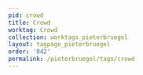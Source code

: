```yaml
---
pid: crowd
title: Crowd
worktag: Crowd
collection: worktags_pieterbruegel
layout: tagpage_pieterbruegel
order: '042'
permalink: /pieterbruegel/tags/crowd
---
```

